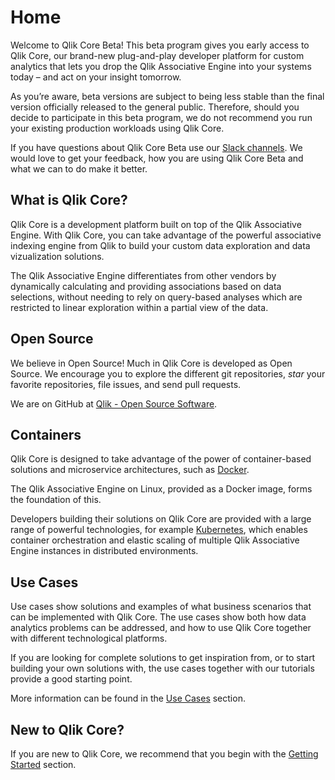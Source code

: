 # Home

Welcome to Qlik Core Beta! This beta program gives you early access to Qlik Core, our brand-new plug-and-play
developer platform for custom analytics that lets you drop the Qlik Associative Engine into your systems today
– and act on your insight tomorrow.

As you’re aware, beta versions are subject to being less stable than the final version officially released
to the general public. Therefore, should you decide to participate in this beta program, we do not recommend
you run your existing production workloads using Qlik Core.

If you have questions about Qlik Core Beta use our [Slack channels](http://branch.qlik.com/slack).
We would love to get your feedback, how you are using Qlik Core Beta and what we can to do make it better.

## What is Qlik Core?

Qlik Core is a development platform built on top of the Qlik Associative Engine.
With Qlik Core, you can take advantage of the powerful associative indexing engine from Qlik
to build your custom data exploration and data vizualization solutions.

The Qlik Associative Engine differentiates from other vendors by dynamically calculating and providing associations
based on data selections, without needing to rely on query-based analyses which are restricted to linear exploration
within a partial view of the data.

## Open Source

We believe in Open Source! Much in Qlik Core is developed as Open Source.
We encourage you to explore the different git repositories, _star_ your favorite repositories, file issues, and send
pull requests.

We are on GitHub at [Qlik - Open Source Software](https://github.com/qlik-oss/).

## Containers

Qlik Core is designed to take advantage of the power of container-based solutions and microservice architectures, such as
[Docker](https://docker.com).

The Qlik Associative Engine on Linux, provided as a Docker image, forms the foundation of this.

Developers building their solutions on Qlik Core are provided with a large range of powerful technologies, for example
[Kubernetes](https://kubernetes.io), which enables container orchestration and elastic scaling of multiple Qlik
Associative Engine instances in distributed environments.

## Use Cases

Use cases show solutions and examples of what business scenarios that can be implemented with Qlik Core. The use cases
show both how data analytics problems can be addressed, and how to use Qlik Core together with different technological
platforms.

If you are looking for complete solutions to get inspiration from, or to start building your own solutions with, the use
cases together with our tutorials provide a good starting point.

More information can be found in the [Use Cases](./use-cases.md) section.

## New to Qlik Core?

If you are new to Qlik Core, we recommend that you begin with the [Getting Started](./get-started.md) section.
